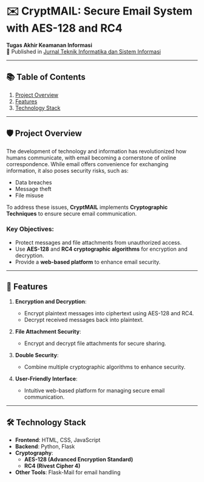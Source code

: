 # ✉️ CryptMAIL: Secure Email System with AES-128 and RC4  

**Tugas Akhir Keamanan Informasi**  
📄 Published in [Jurnal Teknik Informatika dan Sistem Informasi](https://journal.maranatha.edu/index.php/jutisi/article/view/4962)  

---

## 📚 Table of Contents  
1. [Project Overview](#project-overview)  
2. [Features](#features)  
3. [Technology Stack](#technology-stack)    

---

## 🛡️ Project Overview  

The development of technology and information has revolutionized how humans communicate, with email becoming a cornerstone of online correspondence. While email offers convenience for exchanging information, it also poses security risks, such as:  
- Data breaches  
- Message theft  
- File misuse  

To address these issues, **CryptMAIL** implements **Cryptographic Techniques** to ensure secure email communication.  

### Key Objectives:  
- Protect messages and file attachments from unauthorized access.  
- Use **AES-128** and **RC4 cryptographic algorithms** for encryption and decryption.  
- Provide a **web-based platform** to enhance email security.  

---

## 🌟 Features  

1. **Encryption and Decryption**:  
   - Encrypt plaintext messages into ciphertext using AES-128 and RC4.  
   - Decrypt received messages back into plaintext.  

2. **File Attachment Security**:  
   - Encrypt and decrypt file attachments for secure sharing.  

3. **Double Security**:  
   - Combine multiple cryptographic algorithms to enhance security.  

4. **User-Friendly Interface**:  
   - Intuitive web-based platform for managing secure email communication.  

---

## 🛠️ Technology Stack  

- **Frontend**: HTML, CSS, JavaScript  
- **Backend**: Python, Flask  
- **Cryptography**:  
  - **AES-128 (Advanced Encryption Standard)**  
  - **RC4 (Rivest Cipher 4)**  
- **Other Tools**: Flask-Mail for email handling  
